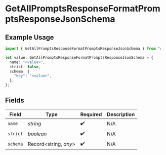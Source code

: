 # GetAllPromptsResponseFormatPromptsResponseJsonSchema

## Example Usage

```typescript
import { GetAllPromptsResponseFormatPromptsResponseJsonSchema } from "orq-poc-typescript-multi-env-version/models/operations";

let value: GetAllPromptsResponseFormatPromptsResponseJsonSchema = {
  name: "<value>",
  strict: false,
  schema: {
    "key": "<value>",
  },
};
```

## Fields

| Field                 | Type                  | Required              | Description           |
| --------------------- | --------------------- | --------------------- | --------------------- |
| `name`                | *string*              | :heavy_check_mark:    | N/A                   |
| `strict`              | *boolean*             | :heavy_check_mark:    | N/A                   |
| `schema`              | Record<string, *any*> | :heavy_check_mark:    | N/A                   |